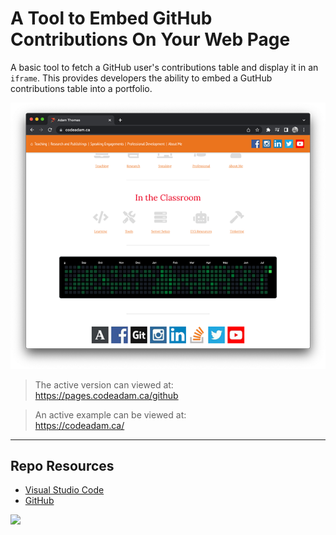 # A Tool to Embed GitHub Contributions On Your Web Page

A basic tool to fetch a GitHub user's contributions table and display it in an `iframe`. This provides developers the ability to embed a GutHub contributions table into a portfolio.

![GitHub Contributions](_readme/screenshot-contributions.png)

> The active version can viewed at:  
> https://pages.codeadam.ca/github

> An active example can be viewed at:  
> https://codeadam.ca/

---

## Repo Resources

- [Visual Studio Code](https://code.visualstudio.com/)
- [GitHub](https://github.com/)

<a href="https://codeadam.ca">
<img src="https://codeadam.ca/images/code-block.png" width="100">
</a>
